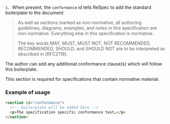 ``1. ``When present, the `conformance` id tells ReSpec to add the standard boilerplate to the document:

> As well as sections marked as non-normative, all authoring guidelines, diagrams, examples, and notes in this specification are non-normative. Everything else in this specification is normative.
>
> The key words MAY, MUST, MUST NOT, NOT RECOMMENDED, RECOMMENDED, SHOULD, and SHOULD NOT are to be interpreted as described in [RFC2119]. 

The author can add any additional conformance clause(s) which will follow this boilerplate.

This section is required for specifications that contain normative material.

### Example of usage

```HTML
<section id="conformance">
  <!-- boilerplate will be added here -->
  <p>The specification specific conformance text…</p>
</section>
```